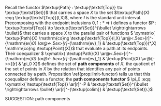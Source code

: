  Recall the functor $\textup{Path} : \textup{\textsf{Top}} \to \textup{\textsf{Set}}$ that carries a space $X$ to the set $\textup{Path}(X) :eqq \textup{\textsf{Top}}(I,X)$, where $I$ is the standard unit interval. Precomposing with the endpoint inclusions $0,1 : * \rightrightarrows I$ defines a functor $P : \textup{\textsf{Top}} \to \textup{\textsf{Set}}^{\bullet \rightrightarrows \bullet}$ that carries a space $X$ to the parallel pair of functions
$ \xymatrix{ \textup{Path}(X) \mathrm{co}ng \textup{\textsf{Top}}(I,X) \ar@<.5ex>[r]^-{\mathrm{ev}_0} \ar@<-.5ex>[r]_-{\mathrm{ev}_1} & \textup{\textsf{Top}}(*,X) \mathrm{co}ng \textup{Point}(X)}$
that evaluate a path at its endpoints. Their coequalizer
$ \xymatrix{ \textup{Path}(X) \ar@<.5ex>[r]^-{\mathrm{ev}_0} \ar@<-.5ex>[r]_-{\mathrm{ev}_1} & \textup{Point}(X) \ar@{->>}[r] & \pi_0 X}$ defines the set of **path components** of $X$, the quotient of the set of points in $X$ by the relation that identifies any pair of points connected by a path. Proposition \ref{prop:limit-functor} tells us that this coequalizer defines a functor, the **path components functor** $
\pi_0 :eqq \xymatrix{ \textup{\textsf{Top}} \ar[r]^-P &  \textup{\textsf{Set}}^{\bullet \rightrightarrows \bullet} \ar[r]^-{\textup{colim}} & \textup{\textsf{Set}}.}$


SUGGESTION: path components